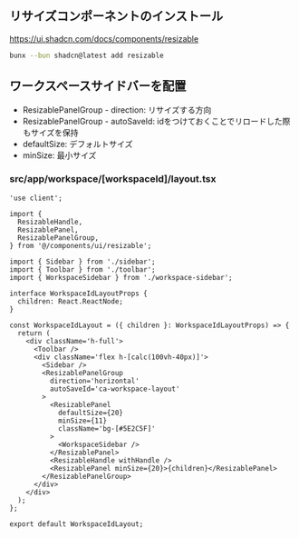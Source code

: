 ## リサイズコンポーネントのインストール

https://ui.shadcn.com/docs/components/resizable

```bash
bunx --bun shadcn@latest add resizable
```

## ワークスペースサイドバーを配置

- ResizablePanelGroup - direction: リサイズする方向
- ResizablePanelGroup - autoSaveId: idをつけておくことでリロードした際もサイズを保持
- defaultSize: デフォルトサイズ
- minSize: 最小サイズ

### src/app/workspace/[workspaceId]/layout.tsx

```tsx
'use client';

import {
  ResizableHandle,
  ResizablePanel,
  ResizablePanelGroup,
} from '@/components/ui/resizable';

import { Sidebar } from './sidebar';
import { Toolbar } from './toolbar';
import { WorkspaceSidebar } from './workspace-sidebar';

interface WorkspaceIdLayoutProps {
  children: React.ReactNode;
}

const WorkspaceIdLayout = ({ children }: WorkspaceIdLayoutProps) => {
  return (
    <div className='h-full'>
      <Toolbar />
      <div className='flex h-[calc(100vh-40px)]'>
        <Sidebar />
        <ResizablePanelGroup
          direction='horizontal'
          autoSaveId='ca-workspace-layout'
        >
          <ResizablePanel
            defaultSize={20}
            minSize={11}
            className='bg-[#5E2C5F]'
          >
            <WorkspaceSidebar />
          </ResizablePanel>
          <ResizableHandle withHandle />
          <ResizablePanel minSize={20}>{children}</ResizablePanel>
        </ResizablePanelGroup>
      </div>
    </div>
  );
};

export default WorkspaceIdLayout;
```